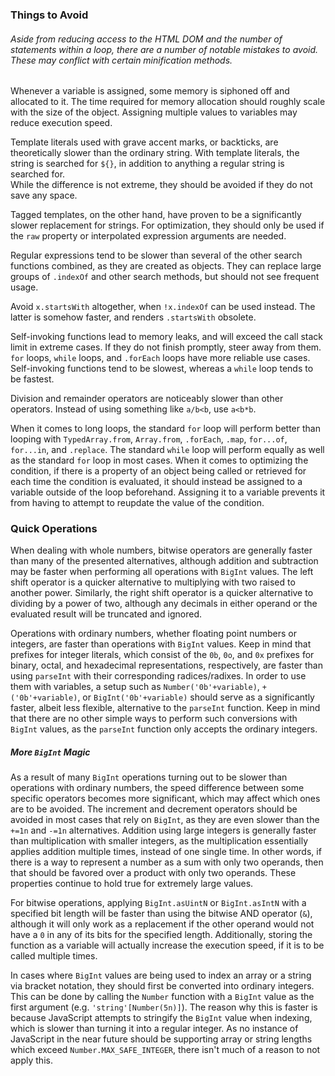 ### Things to Avoid
###### Aside from reducing access to the HTML DOM and the number of statements within a loop, there are a number of notable mistakes to avoid. These may conflict with certain minification methods.  
  
Whenever a variable is assigned, some memory is siphoned off and allocated to it. The time required for memory allocation should roughly scale with the size of the object. Assigning multiple values to variables may reduce execution speed.  
  
Template literals used with grave accent marks, or backticks, are theoretically slower than the ordinary string. With template literals, the string is searched for `${}`, in addition to anything a regular string is searched for.  
While the difference is not extreme, they should be avoided if they do not save any space.
  
Tagged templates, on the other hand, have proven to be a significantly slower replacement for strings. For optimization, they should only be used if the `raw` property or interpolated expression arguments are needed.  
  
Regular expressions tend to be slower than several of the other search functions combined, as they are created as objects. They can replace large groups of `.indexOf` and other search methods, but should not see frequent usage.  
  
Avoid `x.startsWith` altogether, when `!x.indexOf` can be used instead. The latter is somehow faster, and renders `.startsWith` obsolete.  
  
Self-invoking functions lead to memory leaks, and will exceed the call stack limit in extreme cases. If they do not finish promptly, steer away from them. `for` loops, `while` loops, and `.forEach` loops have more reliable use cases. Self-invoking functions tend to be slowest, whereas a `while` loop tends to be fastest.  
  
Division and remainder operators are noticeably slower than other operators. Instead of using something like `a/b<b`, use `a<b*b`.  
  
When it comes to long loops, the standard `for` loop will perform better than looping with `TypedArray.from`, `Array.from`, `.forEach`, `.map`, `for...of`, `for...in`, and `.replace`. The standard `while` loop will perform equally as well as the standard `for` loop in most cases. When it comes to optimizing the condition, if there is a property of an object being called or retrieved for each time the condition is evaluated, it should instead be assigned to a variable outside of the loop beforehand. Assigning it to a variable prevents it from having to attempt to reupdate the value of the condition.  
  
### Quick Operations
When dealing with whole numbers, bitwise operators are generally faster than many of the presented alternatives, although addition and subtraction may be faster when performing all operations with `BigInt` values. The left shift operator is a quicker alternative to multiplying with two raised to another power. Similarly, the right shift operator is a quicker alternative to dividing by a power of two, although any decimals in either operand or the evaluated result will be truncated and ignored.  
  
Operations with ordinary numbers, whether floating point numbers or integers, are faster than operations with `BigInt` values. Keep in mind that prefixes for integer literals, which consist of the `0b`, `0o`, and `0x` prefixes for binary, octal, and hexadecimal representations, respectively, are faster than using `parseInt` with their corresponding radices/radixes. In order to use them with variables, a setup such as `Number('0b'+variable)`, `+('0b'+variable)`, or `BigInt('0b'+variable)` should serve as a significantly faster, albeit less flexible, alternative to the `parseInt` function. Keep in mind that there are no other simple ways to perform such conversions with `BigInt` values, as the `parseInt` function only accepts the ordinary integers.
##### More `BigInt` Magic
As a result of many `BigInt` operations turning out to be slower than operations with ordinary numbers, the speed difference between some specific operators becomes more significant, which may affect which ones are to be avoided. The increment and decrement operators should be avoided in most cases that rely on `BigInt`, as they are even slower than the `+=1n` and `-=1n` alternatives. Addition using large integers is generally faster than multiplication with smaller integers, as the multiplication essentially applies addition multiple times, instead of one single time. In other words, if there is a way to represent a number as a sum with only two operands, then that should be favored over a product with only two operands. These properties continue to hold true for extremely large values.  
  
For bitwise operations, applying `BigInt.asUintN` or `BigInt.asIntN` with a specified bit length will be faster than using the bitwise AND operator (`&`), although it will only work as a replacement if the other operand would not have a `0` in any of its bits for the specified length. Additionally, storing the function as a variable will actually increase the execution speed, if it is to be called multiple times.  
  
In cases where `BigInt` values are being used to index an array or a string via bracket notation, they should first be converted into ordinary integers. This can be done by calling the `Number` function with a `BigInt` value as the first argument (e.g. `'string'[Number(5n)]`). The reason why this is faster is because JavaScript attempts to stringify the `BigInt` value when indexing, which is slower than turning it into a regular integer. As no instance of JavaScript in the near future should be supporting array or string lengths which exceed `Number.MAX_SAFE_INTEGER`, there isn't much of a reason to not apply this.
